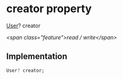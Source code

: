 


# creator property







[User](../../models_user_user_info/User-class.md)? creator
  
_\<span class="feature"\>read / write\</span\>_






## Implementation

```dart
User? creator;
```







